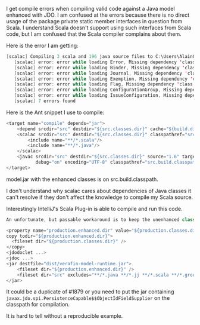 I get compile errors when compiling valid code against a Java model enhanced with JDO.  I am confused at the errors because there is no direct usage of the package private static member interfaces in question from Scala.  I understand Scala doesn't support using such interfaces from Scala code, but I am confused that the Scala compiler complains about them.

Here is the error I am getting:
```scala
[scalac] Compiling 3 scala and 196 java source files to C:\Users\AlainODea\Documents\Project\build\model\tests
   [scalac] error: error while loading Error, Missing dependency 'class javax.jdo.spi.PersistenceCapable$ObjectIdFieldSupplier', required by C:\Users\AlainODea\Documents\Project\model\dist\model.jar(com/example/model/error/Error.class)
   [scalac] error: error while loading Binder, Missing dependency 'class javax.jdo.spi.PersistenceCapable$ObjectIdFieldSupplier', required by C:\Users\AlainODea\Documents\Project\model\dist\model.jar(com/example/model/attachment/Binder.class)
   [scalac] error: error while loading Journal, Missing dependency 'class javax.jdo.spi.PersistenceCapable$ObjectIdFieldSupplier', required by C:\Users\AlainODea\Documents\Project\model\dist\model.jar(com/example/model/note/Journal.class)
   [scalac] error: error while loading Exemption, Missing dependency 'class javax.jdo.spi.PersistenceCapable$ObjectIdFieldSupplier', required by C:\Users\AlainODea\Documents\Project\model\dist\model.jar(com/example/model/exemption/Exemption.class)
   [scalac] error: error while loading Flag, Missing dependency 'class javax.jdo.spi.PersistenceCapable$ObjectIdFieldSupplier', required by C:\Users\AlainODea\Documents\Project\model\dist\model.jar(com/example/model/flag/Flag.class)
   [scalac] error: error while loading ConfigurationGroup, Missing dependency 'class javax.jdo.spi.PersistenceCapable$ObjectIdFieldSupplier', required by C:\Users\AlainODea\Documents\Project\model\dist\model.jar(com/example/model/configuration/ConfigurationGroup.class)
   [scalac] error: error while loading IssueConfiguration, Missing dependency 'class javax.jdo.spi.PersistenceCapable$ObjectIdFieldSupplier', required by C:\Users\AlainODea\Documents\Project\model\dist\model.jar(com/example/model/analysis/configuration/IssueConfiguration.class)
   [scalac] 7 errors found
```

Here is the Ant snippet I use to compile:
```scala
<target name="compile" depends="jar">
    <depend srcdir="src" destdir="${src.classes.dir}" cache="${build.dir}/src_dependencies" />
    <scalac srcdir="src" destdir="${src.classes.dir}" classpathref="src.build.classpath">
        <include name="**/*.scala"/>
        <include name="**/*.java"/>
    </scalac>
    <javac srcdir="src" destdir="${src.classes.dir}" source="1.6" target="1.6" nowarn="on"
           debug="on" encoding="UTF-8" classpathref="src.build.classpath" />
</target>
```

model.jar with the enhanced classes is on src.build.classpath.

I don't understand why scalac cares about dependencies of Java classes it can't resolve if they don't affect the knowledge to compile my Scala source.

Interestingly IntelliJ's Scala Plug-in is able to compile and run this code.
```scala
An unfortunate, but passable workaround is to keep the unenhanced class files around to use during the build of dependent modules.

<property name="production.enhanced.dir" value="${production.classes.dir}/../enhanced" />
copy todir="${production.enhanced.dir}">
  <fileset dir="${production.classes.dir}" />
</copy>
<jdodoclet ...>
<jdoc ...>
<jar destfile="dist/verafin-model-runtime.jar">
    <fileset dir="${production.enhanced.dir}" />
    <fileset dir="src" excludes="**/*.java **/*.jj **/*.scala **/*.groovy" />
</jar>
```
It could be a duplicate of #1879 or you need to put the jar containing `javax.jdo.spi.PersistenceCapable$$ObjectIdFieldSupplier` on the classpath for compilation.

It is hard to tell without a reproducible example.
